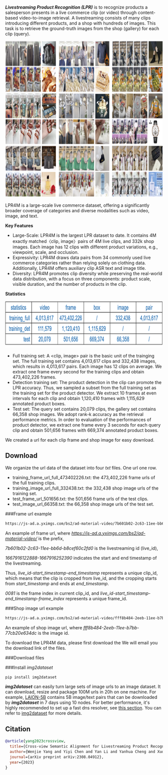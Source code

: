 ___Livestreaming Product Recognition (LPR)___ is to recognize products a salesperson presents in a live commerce clip (or video) through content-based video-to-image retrieval.
A livestreaming consists of many clips introducing different products, and a shop with hundreds of images.
This task is to retrieve the ground-truth images from the shop (gallery) for each clip (query).

<p align="center">
  <img width="800" height="500" src="./_images/lpr4m_example.png">
</p>

LPR4M is a large-scale live commerce dataset, offering a significantly broader coverage of categories and diverse modalities such as video, image, and text. 

__Key Features__
- Large-Scale: LPR4M is the largest LPR dataset to date. It contains 4M exactly matched〈clip, image〉pairs of 4M live clips, and 332k shop images. Each image has 12 clips with different product variations, e.g., viewpoint, scale, and occlusion.
- Expressivity: LPR4M draws data pairs from 34 commonly used live commerce categories rather than relying solely on clothing data. Additionally, LPR4M offers auxiliary clip ASR text and image title.
- Diversity: LPR4M promotes clip diversity while preserving the real-world data distribution, with a focus on three components: product scale, visible duration, and the number of products in the clip.

__Statistics__

<p align="center">
  <img width="740" height="150" src="./_images/statistics.png">
</p>

- Full training set: A <clip, image> pair is the basic unit of the trainging set. 
The full training set contains 4,013,617 clips and 332,438 images, which results in 4,013,617 pairs. Each image has 12 clips on average. We extract one frame every second for the training clips and obtain 473,402,226 frames.
- Detection training set: The product detection in the clip can promote the LPR accuracy. Thus, we sampled a subset from the full training set as the training set for the product detector. We extract 10 frames at even intervals for each clip and obtain 1,120,410 frames with 1,115,629 annotated product boxes.
- Test set: The query set contains 20,079 clips, the gallery set contains 66,358 shop images. We adopt rank-k accuracy as the retrieval performance metrics. In order to evaluation of the performances of product detector, we extract one frame every 3 seconds for each query clip and obtain 501,656 frames with 669,374 annotated product boxes.

We created a url for each clip frame and shop image for easy download.


## Download 
We organize the url data of the dataset into four *txt* files. One url one row.
- training_frame_url_full_473402226.txt: the 473,402,226 frame urls of the full training clips.
- training_image_url_full_332438.txt: the 332,438 shop image urls of the training set.
- test_frame_url_501656.txt: the 501,656 frame urls of the test clips.
- test_image_url_66358.txt: the 66,358 shop image urls of the test set.

###Frame url example
```bash
https://js-ad.a.yximgs.com/bs2/ad-material-video/7b601b02-2c63-11ee-bb6d-b8cef60c2fd0-1667916122888-1667916252390-0081.jpg
```
An example of frame url, where *https://js-ad.a.yximgs.com/bs2/ad-material-video/* is the prefix, 

*7b601b02-2c63-11ee-bb6d-b8cef60c2fd0* is the livestreaming id (live_id), 

*1667916122888-1667916252390* indicates the start and end timestamp of the livestreaming. 

Thus, *live_id-start_timestamp-end_timestamp* represents a unique clip_id, which means that the clip is cropped from live_id, and the cropping starts from *start_timestamp* and ends at *end_timestamp*.

*0081* is the frame index in current clip_id, and *live_id-start_timestamp-end_timestamp-frame_index* represents a unique frame_id.

###Shop image url example
```bash
https://js-ad.a.yximgs.com/bs2/ad-material-video/fff8b484-2eeb-11ee-b7bb-77cb20e634dc.jpg
```
An example of shop image url, where *fff8b484-2eeb-11ee-b7bb-77cb20e634dc* is the image id.

To download the LPR4M data, please first download the 
We will email you the download link of the files.

###Download files

###Install *img2dataset*
```bash
pip install img2dataset
```
***img2dataset*** can easily turn large sets of image urls to an image dataset. It can download, resize and package 100M urls in 20h on one machine. For example, [LAION-5B](https://laion.ai/blog/laion-5b/) contains 5B image/text pairs that can be downloaded by ***img2dataset*** in 7 days using 10 nodes. For better performance, it's highly recommended to set up a fast dns resolver, see [this section](https://github.com/rom1504/img2dataset#setting-up-a-high-performance-dns-resolver). You can refer
to [img2dataset](https://github.com/rom1504/img2dataset) for more details.


## Citation

```bibtex
@article{yang2023crossview,
  title={Cross-view Semantic Alignment for Livestreaming Product Recognition},
  author={Wenjie Yang and Yiyi Chen and Yan Li and Yanhua Cheng and Xudong Liu and Quan Chen and Han Li},
  journal={arXiv preprint arXiv:2308.04912},
  year={2023}
}
```
